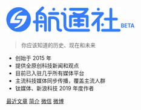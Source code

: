 
# <img src="/assets/img/logo-horizontal-blue.svg" alt="航通社 lishuhang.me" width="60%"/><sup style="font-size: 0.5em; color:#347CF8; line-height:2em;">BETA</sup>


> 你应该知道的历史、现在和未来

- 创始于 2015 年
- 提供全原创科技新闻和观点
- 目前已入驻几乎所有媒体平台
- 主流科技媒体同步传播，覆盖主流人群
- 钛媒体、新浪科技 2019 年度作者

[最近文章](/2020/index)
[简介](index)
[微信](https://mp.weixin.qq.com/mp/qrcode?scene=10000004&__biz=MjM5Mjg1ODIxMQ==&mid=503174856&idx=1&sn=f97dadc8b1ca7cd2344fa2f3e331e8e2)
[微博](https://weibo.com/lifeissohappy)